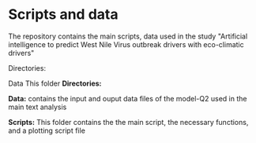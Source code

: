 # Scripts and data 
The repository contains the main scripts, data used in the study "Artificial intelligence to predict West Nile Virus outbreak drivers with eco-climatic drivers" 

Directories:

Data
This folder 
**Directories:**

**Data:** contains the input and ouput data files of the model-Q2 used in the main text analysis 
 
**Scripts:** 
This folder contains the the main script, the necessary functions, and a plotting script file
